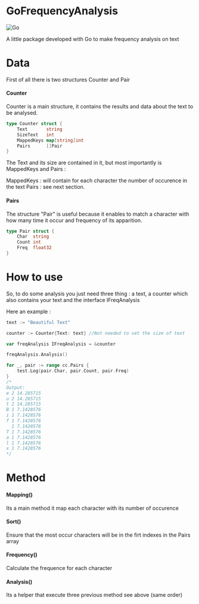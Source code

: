 # GoFrequencyAnalysis
![Go](https://github.com/MandelV/GoFrequencyAnalysis/workflows/Go/badge.svg?branch=master)

A little package developed with Go to make frequency analysis on text


# Data

First of all there is two structures Counter and Pair

#### Counter
Counter is a main structure, it contains the results and data about the text to be analysed.
```Go
type Counter struct {
	Text       string
	SizeText   int
	MappedKeys map[string]int
	Pairs      []Pair
}
```
The Text and its size are contained in it, but most importantly is MappedKeys and Pairs :

MappedKeys : will contain for each character the number of occurence in the text
Pairs : see next section.

#### Pairs

The structure "Pair" is useful because it enables to match a character with how many time it occur and frequency of its apparition.
```Go
type Pair struct {
	Char  string
	Count int
	Freq  float32
}
```

# How to use

So, to do some analysis you just need three thing : a text, a counter which also contains your text and the interface IFreqAnalysis

Here an example :

```Go
text := "Beautiful Text"

counter := Counter{Text: text} //Not needed to set the size of text

var freqAnalysis IFreqAnalysis = &counter

freqAnalysis.Analysis()

for _, pair := range cc.Pairs {
    test.Log(pair.Char, pair.Count, pair.Freq)
}
/*
Output:
e 2 14.285715
u 2 14.285715
t 2 14.285715
B 1 7.1428576
i 1 7.1428576
f 1 7.1428576
  1 7.1428576
T 1 7.1428576
a 1 7.1428576
l 1 7.1428576
x 1 7.1428576
*/
```

# Method
#### Mapping()
Its a main method it map each character with its number of occurence 
#### Sort()
Ensure that the most occur characters will be in the firt indexes in the Pairs array
#### Frequency()
Calculate the frequence for each character
#### Analysis()
Its a helper that execute three previous method see above (same order)